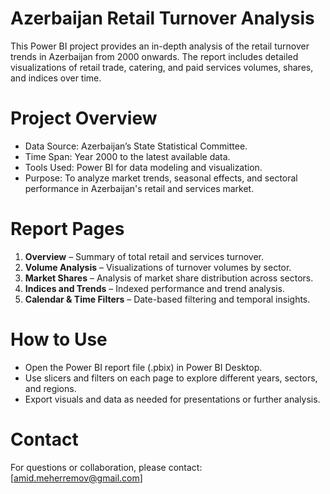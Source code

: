 # Azerbaijan Retail Turnover Analysis

This Power BI project provides an in-depth analysis of the retail turnover trends in Azerbaijan from 2000 onwards. The report includes detailed visualizations of retail trade, catering, and paid services volumes, shares, and indices over time.

# Project Overview

- Data Source: Azerbaijan’s State Statistical Committee.
- Time Span: Year 2000 to the latest available data.
- Tools Used: Power BI for data modeling and visualization.
- Purpose: To analyze market trends, seasonal effects, and sectoral performance in Azerbaijan's retail and services market.

# Report Pages

1. **Overview** – Summary of total retail and services turnover.
2. **Volume Analysis** – Visualizations of turnover volumes by sector.
3. **Market Shares** – Analysis of market share distribution across sectors.
4. **Indices and Trends** – Indexed performance and trend analysis.
5. **Calendar & Time Filters** – Date-based filtering and temporal insights.

# How to Use

- Open the Power BI report file (.pbix) in Power BI Desktop.
- Use slicers and filters on each page to explore different years, sectors, and regions.
- Export visuals and data as needed for presentations or further analysis.

# Contact

For questions or collaboration, please contact: [amid.meherremov@gmail.com]
